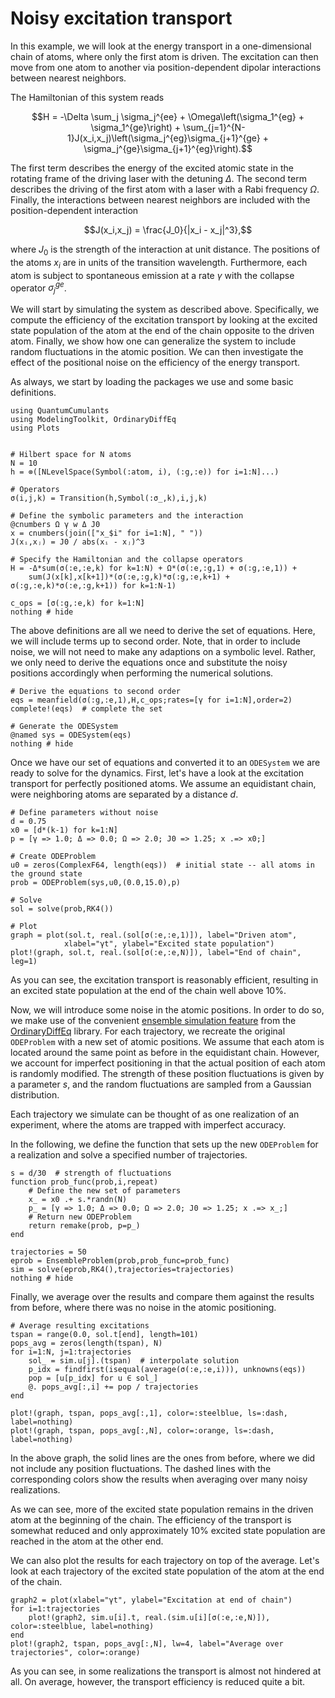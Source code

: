 # Noisy excitation transport

In this example, we will look at the energy transport in a one-dimensional chain of atoms, where only the first atom is driven.
The excitation can then move from one atom to another via position-dependent dipolar interactions between nearest neighbors.

The Hamiltonian of this system reads

```math
H = -\Delta \sum_j \sigma_j^{ee} + \Omega\left(\sigma_1^{eg} + \sigma_1^{ge}\right) + \sum_{j=1}^{N-1}J(x_i,x_j)\left(\sigma_j^{eg}\sigma_{j+1}^{ge} + \sigma_j^{ge}\sigma_{j+1}^{eg}\right).
```

The first term describes the energy of the excited atomic state in the rotating frame of the driving laser with the detuning $\Delta$.
The second term describes the driving of the first atom with a laser with a Rabi frequency $\Omega$.
Finally, the interactions between nearest neighbors are included with the position-dependent interaction

```math
J(x_i,x_j) = \frac{J_0}{|x_i - x_j|^3},
```

where $J_0$ is the strength of the interaction at unit distance.
The positions of the atoms $x_i$ are in units of the transition wavelength.
Furthermore, each atom is subject to spontaneous emission at a rate $\gamma$ with the collapse operator $\sigma_j^{ge}$.

We will start by simulating the system as described above.
Specifically, we compute the efficiency of the excitation transport by looking at the excited state population of the atom at the end of the chain opposite to the driven atom.
Finally, we show how one can generalize the system to include random fluctuations in the atomic position.
We can then investigate the effect of the positional noise on the efficiency of the energy transport.

As always, we start by loading the packages we use and some basic definitions.

```@example noisy-chain
using QuantumCumulants
using ModelingToolkit, OrdinaryDiffEq
using Plots


# Hilbert space for N atoms
N = 10
h = ⊗([NLevelSpace(Symbol(:atom, i), (:g,:e)) for i=1:N]...)

# Operators
σ(i,j,k) = Transition(h,Symbol(:σ_,k),i,j,k)

# Define the symbolic parameters and the interaction
@cnumbers Ω γ w Δ J0
x = cnumbers(join(["x_$i" for i=1:N], " "))
J(xᵢ,xⱼ) = J0 / abs(xᵢ - xⱼ)^3

# Specify the Hamiltonian and the collapse operators
H = -Δ*sum(σ(:e,:e,k) for k=1:N) + Ω*(σ(:e,:g,1) + σ(:g,:e,1)) +
    sum(J(x[k],x[k+1])*(σ(:e,:g,k)*σ(:g,:e,k+1) + σ(:g,:e,k)*σ(:e,:g,k+1)) for k=1:N-1)

c_ops = [σ(:g,:e,k) for k=1:N]
nothing # hide
```

The above definitions are all we need to derive the set of equations.
Here, we will include terms up to second order.
Note, that in order to include noise, we will not need to make any adaptions on a symbolic level.
Rather, we only need to derive the equations once and substitute the noisy positions accordingly when performing the numerical solutions.

```@example noisy-chain
# Derive the equations to second order
eqs = meanfield(σ(:g,:e,1),H,c_ops;rates=[γ for i=1:N],order=2)
complete!(eqs)  # complete the set

# Generate the ODESystem
@named sys = ODESystem(eqs)
nothing # hide
```

Once we have our set of equations and converted it to an `ODESystem` we are ready to solve for the dynamics.
First, let's have a look at the excitation transport for perfectly positioned atoms.
We assume an equidistant chain, were neighboring atoms are separated by a distance $d$.

```@example noisy-chain
# Define parameters without noise
d = 0.75
x0 = [d*(k-1) for k=1:N]
p = [γ => 1.0; Δ => 0.0; Ω => 2.0; J0 => 1.25; x .=> x0;]

# Create ODEProblem
u0 = zeros(ComplexF64, length(eqs))  # initial state -- all atoms in the ground state
prob = ODEProblem(sys,u0,(0.0,15.0),p)

# Solve
sol = solve(prob,RK4())

# Plot
graph = plot(sol.t, real.(sol[σ(:e,:e,1)]), label="Driven atom",
            xlabel="γt", ylabel="Excited state population")
plot!(graph, sol.t, real.(sol[σ(:e,:e,N)]), label="End of chain", leg=1)
```

As you can see, the excitation transport is reasonably efficient, resulting in an excited state population at the end of the chain well above 10%.

Now, we will introduce some noise in the atomic positions.
In order to do so, we make use of the convenient [ensemble simulation feature](https://diffeq.sciml.ai/stable/features/ensemble/) from the [OrdinaryDiffEq](https://diffeq.sciml.ai/stable/) library.
For each trajectory, we recreate the original `ODEProblem` with a new set of atomic positions.
We assume that each atom is located around the same point as before in the equidistant chain.
However, we account for imperfect positioning in that the actual position of each atom is randomly modified.
The strength of these position fluctuations is given by a parameter $s$, and the random fluctuations are sampled from a Gaussian distribution.

Each trajectory we simulate can be thought of as one realization of an experiment, where the atoms are trapped with imperfect accuracy.

In the following, we define the function that sets up the new `ODEProblem` for a realization and solve a specified number of trajectories.

```@example noisy-chain
s = d/30  # strength of fluctuations
function prob_func(prob,i,repeat)
    # Define the new set of parameters
    x_ = x0 .+ s.*randn(N)
    p_ = [γ => 1.0; Δ => 0.0; Ω => 2.0; J0 => 1.25; x .=> x_;]
    # Return new ODEProblem
    return remake(prob, p=p_)
end

trajectories = 50
eprob = EnsembleProblem(prob,prob_func=prob_func)
sim = solve(eprob,RK4(),trajectories=trajectories)
nothing # hide
```

Finally, we average over the results and compare them against the results from before, where there was no noise in the atomic positioning.

```@example noisy-chain
# Average resulting excitations
tspan = range(0.0, sol.t[end], length=101)
pops_avg = zeros(length(tspan), N)
for i=1:N, j=1:trajectories
    sol_ = sim.u[j].(tspan)  # interpolate solution
    p_idx = findfirst(isequal(average(σ(:e,:e,i))), unknowns(eqs))
    pop = [u[p_idx] for u ∈ sol_]
    @. pops_avg[:,i] += pop / trajectories
end

plot!(graph, tspan, pops_avg[:,1], color=:steelblue, ls=:dash, label=nothing)
plot!(graph, tspan, pops_avg[:,N], color=:orange, ls=:dash, label=nothing)
```

In the above graph, the solid lines are the ones from before, where we did not include any position fluctuations.
The dashed lines with the corresponding colors show the results when averaging over many noisy realizations.

As we can see, more of the excited state population remains in the driven atom at the beginning of the chain.
The efficiency of the transport is somewhat reduced and only approximately 10% excited state population are reached in the atom at the other end.

We can also plot the results for each trajectory on top of the average.
Let's look at each trajectory of the excited state population of the atom at the end of the chain.

```@example noisy-chain
graph2 = plot(xlabel="γt", ylabel="Excitation at end of chain")
for i=1:trajectories
    plot!(graph2, sim.u[i].t, real.(sim.u[i][σ(:e,:e,N)]), color=:steelblue, label=nothing)
end
plot!(graph2, tspan, pops_avg[:,N], lw=4, label="Average over trajectories", color=:orange)
```

As you can see, in some realizations the transport is almost not hindered at all.
On average, however, the transport efficiency is reduced quite a bit.